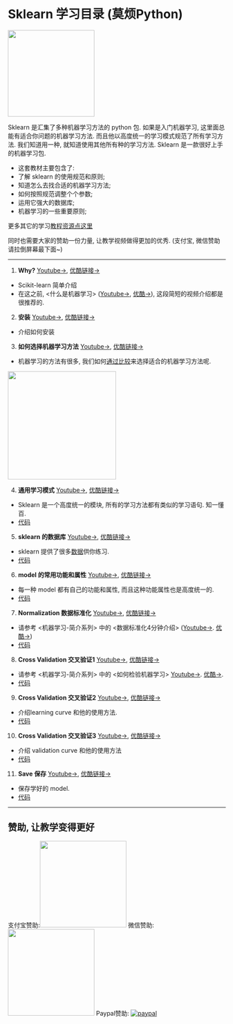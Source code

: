 
# Sklearn 学习目录 (莫烦Python)
<img src='https://github.com/MorvanZhou/tutorials/blob/gh-pages/sklearnTUT/sklearn%20cover%20page.jpg?raw=true' height=200>


Sklearn 是汇集了多种机器学习方法的 python 包. 如果是入门机器学习, 这里面总能有适合你问题的机器学习方法. 而且他以高度统一的学习模式规范了所有学习方法. 我们知道用一种, 就知道使用其他所有种的学习方法. Sklearn 是一款很好上手的机器学习包.

* 这套教材主要包含了:
 * 了解 sklearn 的使用规范和原则;
 * 知道怎么去找合适的机器学习方法;
 * 如何按照规范调整个个参数;
 * 运用它强大的数据库;
 * 机器学习的一些重要原则;

更多其它的学习[教程资源点这里](http://morvanzhou.github.io/tutorials/)

同时也需要大家的赞助一份力量, 让教学视频做得更加的优秀. (支付宝, 微信赞助请拉倒屏幕最下面~)

---

1. **Why?** [Youtube->](https://www.youtube.com/watch?v=7wWMP2elSvE&list=PLXO45tsB95cI7ZleLM5i3XXhhe9YmVrRO&index=2), [优酷链接->](http://v.youku.com/v_show/id_XMTYxMjg1NjQ4MA==.html?f=27469882&o=1)
  * Scikit-learn 简单介绍
  * 在这之前, <什么是机器学习> ([Youtube->](https://www.youtube.com/watch?v=YY7-VKXybjc&list=PLXO45tsB95cIFm8Y8vMkNNPPXAtYXwKin&index=1), [优酷->](http://v.youku.com/v_show/id_XMTYyMjk2NDIwOA==.html?f=27892935&o=1)), 这段简短的视频介绍都是很推荐的.


2. **安装** [Youtube->](https://www.youtube.com/watch?v=FG3W1_8ogBE&index=3&list=PLXO45tsB95cI7ZleLM5i3XXhhe9YmVrRO), [优酷链接->](http://v.youku.com/v_show/id_XMTYxMjg5MTYyOA==.html?f=27469882&o=1)
  * 介绍如何安装

3. **如何选择机器学习方法** [Youtube->](https://www.youtube.com/watch?v=GB8SNR-cT7w&index=4&list=PLXO45tsB95cI7ZleLM5i3XXhhe9YmVrRO), [优酷链接->](http://v.youku.com/v_show/id_XMTYxMjk0MzY3Ng==.html?f=27469882&o=1)
  * 机器学习的方法有很多, 我们如何[通过比较](http://scikit-learn.org/stable/tutorial/machine_learning_map/index.html)来选择适合的机器学习方法呢.

  <img src='http://scikit-learn.org/stable/_static/ml_map.png' height=250>


4. **通用学习模式** [Youtube->](https://www.youtube.com/watch?v=EvV99YhSsJU&list=PLXO45tsB95cI7ZleLM5i3XXhhe9YmVrRO&index=5), [优酷链接->](http://v.youku.com/v_show/id_XMTYxMzg0NzE5Mg==.html?f=27469882&o=1)
  * Sklearn 是一个高度统一的模块, 所有的学习方法都有类似的学习语句. 知一懂百. 
  * [代码](https://github.com/MorvanZhou/tutorials/blob/master/sklearnTUT/sk4_learning_pattern.py)


5. **sklearn 的数据库** [Youtube->](https://www.youtube.com/watch?v=lXznUoPCJLM&list=PLXO45tsB95cI7ZleLM5i3XXhhe9YmVrRO&index=6), [优酷链接->](http://v.youku.com/v_show/id_XMTYxNjU0NzU1Mg==.html?f=27469882&o=1)
  * sklearn 提供了很多[数据](http://scikit-learn.org/stable/modules/classes.html#module-sklearn.datasets)供你练习. 
  * [代码](https://github.com/MorvanZhou/tutorials/blob/master/sklearnTUT/sk5_datasets.py)


6. **model 的常用功能和属性** [Youtube->](https://www.youtube.com/watch?v=d2BMirIToF4&list=PLXO45tsB95cI7ZleLM5i3XXhhe9YmVrRO&index=7), [优酷链接->](http://v.youku.com/v_show/id_XMTYxNjU3MTQzMg==.html?f=27469882&o=1)
  * 每一种 model 都有自己的功能和属性, 而且这种功能属性也是高度统一的. 
  * [代码](https://github.com/MorvanZhou/tutorials/blob/master/sklearnTUT/sk6_model_attribute_method.py)


7. **Normalization 数据标准化** [Youtube->](https://www.youtube.com/watch?v=3GxT8n0ShsU&list=PLXO45tsB95cI7ZleLM5i3XXhhe9YmVrRO&index=8), [优酷链接->](http://v.youku.com/v_show/id_XMTYxNjgwNjkxNg==.html?f=27469882&o=1)
  * 请参考 <机器学习-简介系列> 中的 <数据标准化4分钟介绍> ([Youtube->](https://www.youtube.com/watch?v=1YpKUpitT98&list=PLXO45tsB95cIFm8Y8vMkNNPPXAtYXwKin&index=7). [优酷->](http://v.youku.com/v_show/id_XMTY5MjU1MTg0NA==.html?f=27892935&o=1)) 
  * [代码](https://github.com/MorvanZhou/tutorials/blob/master/sklearnTUT/sk7_normalization.py)


8. **Cross Validation 交叉验证1** [Youtube->](https://www.youtube.com/watch?v=UeyZX31VZE8&list=PLXO45tsB95cI7ZleLM5i3XXhhe9YmVrRO&index=9), [优酷链接->](http://v.youku.com/v_show/id_XMTYxNzcwOTc1Ng==.html?f=27469882&o=1)
  * 请参考 <机器学习-简介系列> 中的 <如何检验机器学习> [Youtube->](https://www.youtube.com/watch?v=vBJ_XbRnzKE&index=6&list=PLXO45tsB95cIFm8Y8vMkNNPPXAtYXwKin). [优酷->](http://v.youku.com/v_show/id_XMTY5MTk1NzIzMg==.html?f=27892935&o=1). 
  * [代码](https://github.com/MorvanZhou/tutorials/tree/master/sklearnTUT/sk8_cross_validation)


9. **Cross Validation 交叉验证2** [Youtube->](https://www.youtube.com/watch?v=VsLYdjiG5KQ&list=PLXO45tsB95cI7ZleLM5i3XXhhe9YmVrRO&index=10), [优酷链接->](http://v.youku.com/v_show/id_XMTYxNzgxODQzMg==.html?f=27469882&o=1)
  * 介绍learning curve 和他的使用方法. 
  * [代码](https://github.com/MorvanZhou/tutorials/blob/master/sklearnTUT/sk9_cross_validation2.py)


10. **Cross Validation 交叉验证3** [Youtube->](https://www.youtube.com/watch?v=nRVKdxfRFtA&list=PLXO45tsB95cI7ZleLM5i3XXhhe9YmVrRO&index=11), [优酷链接->](http://v.youku.com/v_show/id_XMTYxODA2Mzk0OA==.html?f=27469882&o=1)
  * 介绍 validation curve 和他的使用方法 
  * [代码](https://github.com/MorvanZhou/tutorials/blob/master/sklearnTUT/sk10_cross_validation3.py)


11. **Save 保存** [Youtube->](https://www.youtube.com/watch?v=8sMZkhWtdaI&index=12&list=PLXO45tsB95cI7ZleLM5i3XXhhe9YmVrRO), [优酷链接->](http://v.youku.com/v_show/id_XMTYyOTkwNzA2OA==.html?f=27469882&o=1)
  * 保存学好的 model. 
  * [代码](https://github.com/MorvanZhou/tutorials/blob/master/sklearnTUT/sk11_save.py)


---

## 赞助, 让教学变得更好
支付宝赞助:<img src='https://github.com/MorvanZhou/tutorials/blob/gh-pages/Donation/zhifubao.jpeg?raw=true' height='200'>    微信赞助:<img src='https://github.com/MorvanZhou/tutorials/blob/gh-pages/Donation/WechatIMG1.png?raw=true' height='200'>   Paypal赞助: [![paypal](https://www.paypalobjects.com/zh_XC/i/btn/btn_donateCC_LG.gif)](https://www.paypal.com/cgi-bin/webscr?cmd=_donations&business=morvanzhou%40gmail%2ecom&lc=C2&item_name=MorvanPython&currency_code=AUD&bn=PP%2dDonationsBF%3abtn_donateCC_LG%2egif%3aNonHosted)
